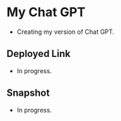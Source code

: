 # My Chat GPT

- Creating my version of Chat GPT.

## Deployed Link

- In progress.

## Snapshot

- In progress.
